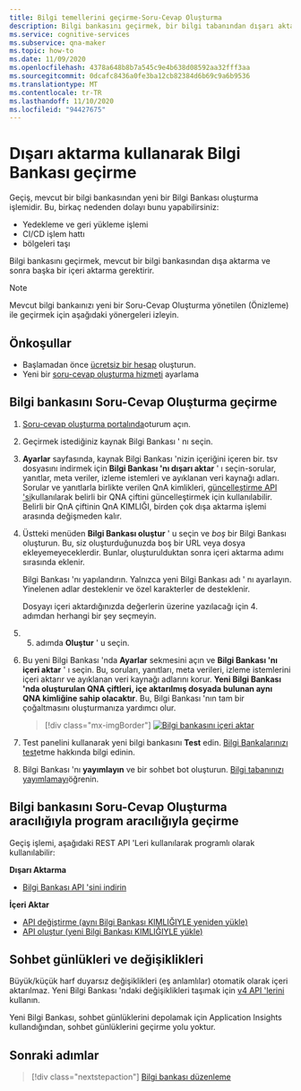 ```yaml
---
title: Bilgi temellerini geçirme-Soru-Cevap Oluşturma
description: Bilgi bankasını geçirmek, bir bilgi tabanından dışarı aktarma ve sonra başka bir içeri aktarma gerektirir.
ms.service: cognitive-services
ms.subservice: qna-maker
ms.topic: how-to
ms.date: 11/09/2020
ms.openlocfilehash: 4378a648b8b7a545c9e4b638d08592aa32fff3aa
ms.sourcegitcommit: 0dcafc8436a0fe3ba12cb82384d6b69c9a6b9536
ms.translationtype: MT
ms.contentlocale: tr-TR
ms.lasthandoff: 11/10/2020
ms.locfileid: "94427675"
---
```

# <a name="migrate-a-knowledge-base-using-export-import"></a>Dışarı aktarma kullanarak Bilgi Bankası geçirme

Geçiş, mevcut bir bilgi bankasından yeni bir Bilgi Bankası oluşturma işlemidir. Bu, birkaç nedenden dolayı bunu yapabilirsiniz:

* Yedekleme ve geri yükleme işlemi
* CI/CD işlem hattı
* bölgeleri taşı

Bilgi bankasını geçirmek, mevcut bir bilgi bankasından dışa aktarma ve sonra başka bir içeri aktarma gerektirir.

> [!NOTE]
> Mevcut bilgi bankaınızı yeni bir Soru-Cevap Oluşturma yönetilen (Önizleme) ile geçirmek için aşağıdaki yönergeleri izleyin.

## <a name="prerequisites"></a>Önkoşullar

* Başlamadan önce [ücretsiz bir hesap](https://azure.microsoft.com/free/cognitive-services/) oluşturun.
* Yeni bir [soru-cevap oluşturma hizmeti](../How-To/set-up-qnamaker-service-azure.md) ayarlama

## <a name="migrate-a-knowledge-base-from-qna-maker"></a>Bilgi bankasını Soru-Cevap Oluşturma geçirme
1. [Soru-cevap oluşturma portalında](https://qnamaker.ai)oturum açın.
1. Geçirmek istediğiniz kaynak Bilgi Bankası ' nı seçin.

1. **Ayarlar** sayfasında, kaynak Bilgi Bankası 'nizin içeriğini içeren bir. tsv dosyasını indirmek için **Bilgi Bankası 'nı dışarı aktar** ' ı seçin-sorular, yanıtlar, meta veriler, izleme istemleri ve ayıklanan veri kaynağı adları. Sorular ve yanıtlarla birlikte verilen QnA kimlikleri, [güncelleştirme API 'si](https://docs.microsoft.com/rest/api/cognitiveservices/qnamaker/knowledgebase/update)kullanılarak belirli bir QNA çiftini güncelleştirmek için kullanılabilir. Belirli bir QnA çiftinin QnA KIMLIĞI, birden çok dışa aktarma işlemi arasında değişmeden kalır.

1. Üstteki menüden **Bilgi Bankası oluştur** ' u seçin ve _boş_ bir Bilgi Bankası oluşturun. Bu, siz oluşturduğunuzda boş bir URL veya dosya ekleyemeyeceklerdir. Bunlar, oluşturulduktan sonra içeri aktarma adımı sırasında eklenir.

    Bilgi Bankası 'nı yapılandırın. Yalnızca yeni Bilgi Bankası adı ' nı ayarlayın. Yinelenen adlar desteklenir ve özel karakterler de desteklenir.

    Dosyayı içeri aktardığınızda değerlerin üzerine yazılacağı için 4. adımdan herhangi bir şey seçmeyin.

1. 5. adımda **Oluştur** ' u seçin.

1. Bu yeni Bilgi Bankası 'nda **Ayarlar** sekmesini açın ve **Bilgi Bankası 'nı içeri aktar** ' ı seçin. Bu, soruları, yanıtları, meta verileri, izleme istemlerini içeri aktarır ve ayıklanan veri kaynağı adlarını korur. **Yeni Bilgi Bankası 'nda oluşturulan QNA çiftleri, içe aktarılmış dosyada bulunan aynı QNA kimliğine sahip olacaktır**. Bu, Bilgi Bankası 'nın tam bir çoğaltmasını oluşturmanıza yardımcı olur.

   > [!div class="mx-imgBorder"]
   > [![Bilgi bankasını içeri aktar](../media/qnamaker-how-to-migrate-kb/Import.png)](../media/qnamaker-how-to-migrate-kb/Import.png#lightbox)

1. Test panelini kullanarak yeni bilgi bankasını **Test** edin. [Bilgi Bankalarınızı test](../How-To/test-knowledge-base.md)etme hakkında bilgi edinin.

1. Bilgi Bankası 'nı **yayımlayın** ve bir sohbet bot oluşturun. [Bilgi tabanınızı yayımlamayı](../Quickstarts/create-publish-knowledge-base.md#publish-the-knowledge-base)öğrenin.

## <a name="programmatically-migrate-a-knowledge-base-from-qna-maker"></a>Bilgi bankasını Soru-Cevap Oluşturma aracılığıyla program aracılığıyla geçirme

Geçiş işlemi, aşağıdaki REST API 'Leri kullanılarak programlı olarak kullanılabilir:

**Dışarı Aktarma**

* [Bilgi Bankası API 'sini indirin](https://docs.microsoft.com/rest/api/cognitiveservices/qnamaker4.0/knowledgebase/download)

**İçeri Aktar**

* [API değiştirme (aynı Bilgi Bankası KIMLIĞIYLE yeniden yükle)](https://docs.microsoft.com/rest/api/cognitiveservices/qnamaker4.0/knowledgebase/replace)
* [API oluştur (yeni Bilgi Bankası KIMLIĞIYLE yükle)](https://docs.microsoft.com/rest/api/cognitiveservices/qnamaker4.0/knowledgebase/create)


## <a name="chat-logs-and-alterations"></a>Sohbet günlükleri ve değişiklikleri
Büyük/küçük harf duyarsız değişiklikleri (eş anlamlılar) otomatik olarak içeri aktarılmaz. Yeni Bilgi Bankası 'ndaki değişiklikleri taşımak için [v4 API 'lerini](https://go.microsoft.com/fwlink/?linkid=2092179) kullanın.

Yeni Bilgi Bankası, sohbet günlüklerini depolamak için Application Insights kullandığından, sohbet günlüklerini geçirme yolu yoktur.

## <a name="next-steps"></a>Sonraki adımlar

> [!div class="nextstepaction"]
> [Bilgi bankası düzenleme](../How-To/edit-knowledge-base.md)

